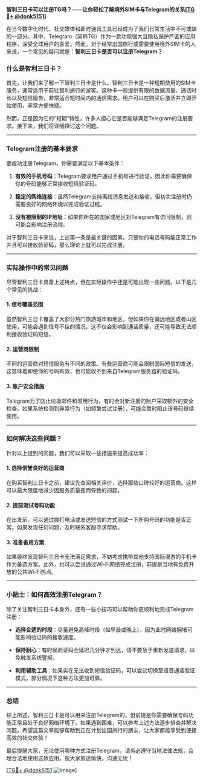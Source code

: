 **智利三日卡可以注册TG吗？——让你轻松了解境外SIM卡与Telegram的关系[[TG💪+ @donk5151](https://t.me/s/donk5151)]**

在当今数字化时代，社交媒体和即时通讯工具已经成为了我们日常生活中不可或缺的一部分。其中，Telegram（简称TG）作为一款功能强大且隐私保护严密的应用程序，深受全球用户的喜爱。然而，对于经常出国旅行或需要使用境外SIM卡的人来说，一个常见的疑问就是：**智利三日卡是否可以注册Telegram？**

### 什么是智利三日卡？

首先，让我们来了解一下智利三日卡是什么。智利三日卡是一种短期使用的SIM卡服务，通常适用于前往智利旅行的游客。这种卡一般提供有限的数据流量、通话时长以及短信服务，非常适合短时间内的通信需求。用户可以在购买后激活并立即开始使用，非常方便快捷。

然而，正是因为它的“短期”特性，许多人担心它是否能够满足Telegram的注册要求。接下来，我们将详细探讨这个问题。

---

### Telegram注册的基本要求

要成功注册Telegram，你需要满足以下基本条件：

1. **有效的手机号码**：Telegram要求用户通过手机号进行验证，因此你需要确保你的号码能够正常接收短信验证码。
   
2. **稳定的网络连接**：虽然Telegram支持离线消息发送和接收，但初次注册时仍需要良好的网络环境以完成验证过程。

3. **没有被限制的IP地址**：如果你所在的国家或地区对Telegram有访问限制，则可能会影响注册流程。

对于智利三日卡来说，上述第一条是最关键的因素。只要你的电话号码能正常工作并且可以接收验证码，那么理论上就可以完成注册。

---

### 实际操作中的常见问题

尽管智利三日卡具备上述特点，但在实际操作中还是可能出现一些问题。以下是几个常见的挑战：

#### 1. **信号覆盖范围**
虽然智利三日卡覆盖了大部分热门旅游城市和地区，但如果你在偏远地区或者山区使用，可能会遇到信号不佳的情况。这不仅会影响到通话质量，还可能导致无法顺利接收验证码短信。

#### 2. **运营商限制**
不同的运营商对短信服务有不同的政策。有些运营商可能会限制国际短信的发送，这意味着即使你的号码有效，也可能收不到来自Telegram服务器的验证码。

#### 3. **账户安全措施**
Telegram为了防止垃圾邮件和滥用行为，有时会对新注册的账户采取额外的安全检查。如果系统检测到异常行为（如频繁尝试注册），可能会暂时阻止该号码继续使用。

---

### 如何解决这些问题？

针对以上提到的问题，我们可以采取一些措施来提高成功率：

#### 1. **选择信誉良好的运营商**
在购买智利三日卡之前，建议先查阅相关评价，选择那些口碑较好的运营商。这样可以最大限度地减少因服务质量差而导致的问题。

#### 2. **提前测试号码功能**
在出发前，可以通过拨打电话或发送短信的方式测试一下所购号码的功能是否正常。如果发现任何问题，及时联系客服寻求帮助。

#### 3. **准备备用方案**
如果最终发现智利三日卡无法满足需求，不妨考虑携带其他支持国际漫游的手机卡作为备选方案。此外，也可以尝试通过Wi-Fi网络完成注册，前提是当地有免费开放的公共Wi-Fi热点。

---

### 小贴士：如何高效注册Telegram？

除了关注智利三日卡本身外，还有一些小技巧可以帮助你更顺利地完成Telegram注册：

- **选择合适的时段**：尽量避免高峰时段（如早晨或晚上），因为此时网络拥堵可能影响验证码的接收速度。
  
- **保持耐心**：有时候验证码会延迟几分钟才到达，请不要急于重新发送请求，以免触发系统警报。

- **利用辅助工具**：如果实在无法收到短信验证码，可以尝试切换至语音通话验证模式，部分情况下这种方法更加可靠。

---

### 总结

综上所述，智利三日卡是可以用来注册Telegram的，但前提是你需要确保号码功能正常且处于良好网络环境下。如果遇到困难，可以参考上述方法逐步排查并解决问题。希望这篇文章能够帮助到正在计划出国旅行的朋友，让大家都能享受到便捷高效的社交体验！

最后提醒大家，无论使用哪种方式注册Telegram，请务必遵守当地法律法规，合理合法地使用这款应用。祝大家旅途愉快，沟通无忧！

[[TG💪+ @donk5151](https://t.me/s/donk5151) ![Image](https://i.postimg.cc/rwNCRYN7/Snipaste-2025-04-30-17-27-05.png)]